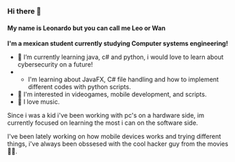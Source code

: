 ### Hi there 👋

#### My name is Leonardo but you can call me Leo or Wan
**I'm a mexican student currently studying Computer systems engineering!**

- 🌱 I’m currently learning java, c# and python, i would love to learn about cybersecurity on a future!
- - I'm learning about JavaFX, C# file handling and how to implement different codes with python scripts.
- :closed_book: I'm interested in videogames, mobile development, and scripts.
- :musical_keyboard: I love music.

Since i was a kid i've been working with pc's on a hardware side, im currently focused on learning the most i can on the software side.

I've been lately working on how mobile devices works and trying different things, i've always been obssesed with the cool hacker guy from the movies 👨‍💻.
<!--
**NexWan/NexWan** is a ✨ _special_ ✨ repository because its `README.md` (this file) appears on your GitHub profile.
Here are some ideas to get you started:

- 🔭 I’m currently working on ...
- 🌱 I’m currently learning ...
- 👯 I’m looking to collaborate on ...
- 🤔 I’m looking for help with ...
- 💬 Ask me about ...
- 📫 How to reach me: ...
- 😄 Pronouns: ...
- ⚡ Fun fact: ...
-->

